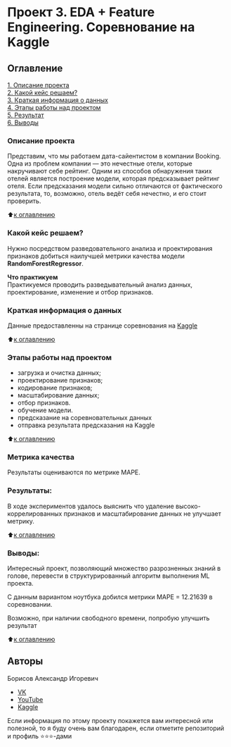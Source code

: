 # Проект 3. EDA + Feature Engineering. Соревнование на Kaggle

## Оглавление  
[1. Описание проекта](https://github.com/AlexandrBorisov1/SkillFactory_Projects/tree/master/project_3/README.md#Описание-проекта)  
[2. Какой кейс решаем?](https://github.com/AlexandrBorisov1/SkillFactory_Projects/tree/master/project_3/README.md#Какой-кейс-решаем)  
[3. Краткая информация о данных](https://github.com/AlexandrBorisov1/SkillFactory_Projects/tree/master/project_3/README.md#Краткая-информация-о-данных)  
[4. Этапы работы над проектом](https://github.com/AlexandrBorisov1/SkillFactory_Projects/tree/master/project_3/README.md#Этапы-работы-над-проектом)  
[5. Результат](https://github.com/AlexandrBorisov1/SkillFactory_Projects/tree/master/project_3/README.md#Результаты)    
[6. Выводы](https://github.com/AlexandrBorisov1/SkillFactory_Projects/tree/master/project_3/README.md#Выводы) 

### Описание проекта    
Представим, что мы работаем дата-сайентистом в компании Booking. Одна из проблем компании — это нечестные отели, которые накручивают себе рейтинг. Одним из способов обнаружения таких отелей является построение модели, которая предсказывает рейтинг отеля. Если предсказания модели сильно отличаются от фактического результата, то, возможно, отель ведёт себя нечестно, и его стоит проверить.

:arrow_up:[к оглавлению](https://github.com/AlexandrBorisov1/SkillFactory_Projects/tree/master/project_3/README.md#Оглавление)


### Какой кейс решаем?    
Нужно посредством разведовательного анализа и проектирования признаков добиться наилучшей метрики качества модели **RandomForestRegressor**.

**Что практикуем**     
Практикуемся проводить разведывательный анализ данных, проектирование, изменение и отбор признаков.


### Краткая информация о данных
Данные предоставленны на странице соревнования на [Kaggle](https://www.kaggle.com/competitions/sf-booking/data)
  
:arrow_up:[к оглавлению](https://github.com/AlexandrBorisov1/SkillFactory_Projects/tree/master/project_3/README.md#Оглавление)


### Этапы работы над проектом  
* загрузка и очистка данных;
* проектирование признаков;
* кодирование признаков;
* масштабирование данных;
* отбор признаков.
* обучение модели.
* предсказание на соревновательных данных
* отправка результата предсказания на Kaggle

:arrow_up:[к оглавлению](https://github.com/AlexandrBorisov1/SkillFactory_Projects/tree/master/project_3/README.md#Оглавление)

### Метрика качества 

Результаты оцениваются по метрике MAPE.

### Результаты:  
В ходе экспериментов удалось выяснить что удаление высоко-коррелированных признаков и масштабирование данных не улучшает метрику.



:arrow_up:[к оглавлению](https://github.com/AlexandrBorisov1/SkillFactory_Projects/tree/master/project_3/README.md#Оглавление)


### Выводы:  
Интересный проект, позволяющий множество разрозненных знаний в голове, перевести в структурированный алгоритм выполнения ML проекта.

С данным вариантом ноутбука добился метрики MAPE = 12.21639 в соревновании.

Возможно, при наличии свободного времени, попробую улучшить результат

:arrow_up:[к оглавлению](https://github.com/AlexandrBorisov1/SkillFactory_Projects/tree/master/project_3/README.md#Оглавление)


## Авторы

Борисов Александр Игоревич

* [VK](https://vk.com/id7127336)
* [YouTube](https://www.youtube.com/channel/UCBmroxXpM4zgYNm1uRY8Nrg)
* [Kaggle](https://www.kaggle.com/alexandrborisov0o)

Если информация по этому проекту покажется вам интересной или полезной, то я буду очень вам благодарен, если отметите репозиторий и профиль ⭐️⭐️⭐️-дами
